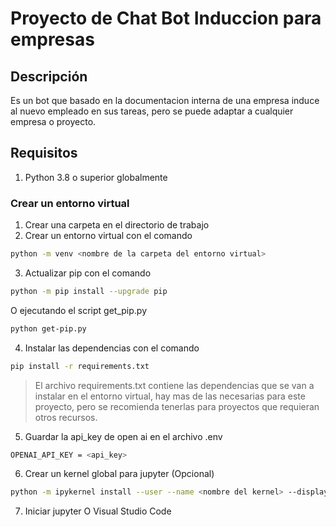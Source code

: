# Proyecto de Chat Bot Induccion para empresas

## Descripción

Es un bot que basado en la documentacion interna de una empresa induce al nuevo empleado en sus tareas, pero se puede adaptar a cualquier empresa o proyecto.

## Requisitos

1. Python 3.8 o superior globalmente

### Crear un entorno virtual

1. Crear una carpeta en el directorio de trabajo
2. Crear un entorno virtual con el comando 

```bash
python -m venv <nombre de la carpeta del entorno virtual>
```

3. Actualizar pip con el comando

```bash
python -m pip install --upgrade pip
```

O ejecutando el script get_pip.py

```bash
python get-pip.py
```

4. Instalar las dependencias con el comando

```bash
pip install -r requirements.txt
```

> El archivo requirements.txt contiene las dependencias que se van a instalar en el entorno virtual, hay mas de las necesarias para este proyecto, pero se recomienda tenerlas para proyectos que requieran otros recursos.

5. Guardar la api_key de open ai en el archivo .env

```bash
OPENAI_API_KEY = <api_key>
```

6. Crear un kernel global para jupyter (Opcional)

```bash
python -m ipykernel install --user --name <nombre del kernel> --display-name <nombre del kernel>
```

7. Iniciar jupyter O Visual Studio Code